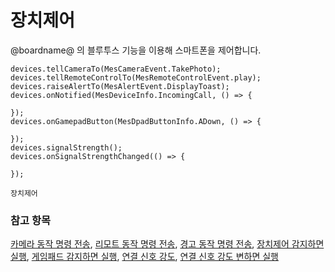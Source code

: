 # 장치제어

@boardname@ 의 블루투스 기능을 이용해 스마트폰을 제어합니다.

```cards
devices.tellCameraTo(MesCameraEvent.TakePhoto);
devices.tellRemoteControlTo(MesRemoteControlEvent.play);
devices.raiseAlertTo(MesAlertEvent.DisplayToast);
devices.onNotified(MesDeviceInfo.IncomingCall, () => {

});
devices.onGamepadButton(MesDpadButtonInfo.ADown, () => {

});
devices.signalStrength();
devices.onSignalStrengthChanged(() => {

});
```

```package
장치제어
```

### 참고 항목

[카메라 동작 명령 전송](/reference/devices/tell-camera-to), [리모트 동작 명령 전송](/reference/devices/tell-remote-control-to), [경고 동작 명령 전송](/reference/devices/raise-alert-to), [장치제어 감지하면 실행](/reference/devices/on-notified), [게임패드 감지하면 실행](/reference/devices/on-gamepad-button), [연결 신호 강도](/reference/devices/signal-strength), [연결 신호 강도 변하면 실행](/reference/devices/on-signal-strength-changed)